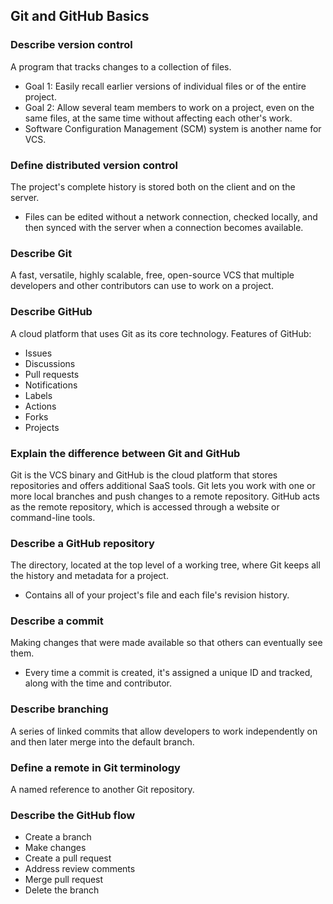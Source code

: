 ## Git and GitHub Basics

### Describe version control

A program that tracks changes to a collection of files.
- Goal 1: Easily recall earlier versions of individual files or of the entire project.
- Goal 2: Allow several team members to work on a project, even on the same files, at the same time without affecting each other's work.
- Software Configuration Management (SCM) system is another name for VCS.

### Define distributed version control

The project's complete history is stored both on the client and on the server.
- Files can be edited without a network connection, checked locally, and then synced with the server when a connection becomes available.

### Describe Git

A fast, versatile, highly scalable, free, open-source VCS that multiple developers and other contributors can use to work on a project.

### Describe GitHub

A cloud platform that uses Git as its core technology.
Features of GitHub:
- Issues
- Discussions
- Pull requests
- Notifications
- Labels
- Actions
- Forks
- Projects

### Explain the difference between Git and GitHub

Git is the VCS binary and GitHub is the cloud platform that stores repositories and offers additional SaaS tools.
Git lets you work with one or more local branches and push changes to a remote repository. GitHub acts as the remote repository, which is accessed through a website or command-line tools.

### Describe a GitHub repository

The directory, located at the top level of a working tree, where Git keeps all the history and metadata for a project.
- Contains all of your project's file and each file's revision history.

### Describe a commit

Making changes that were made available so that others can eventually see them.
- Every time a commit is created, it's assigned a unique ID and tracked, along with the time and contributor.

### Describe branching

A series of linked commits that allow developers to work independently on and then later merge into the default branch.

### Define a remote in Git terminology

A named reference to another Git repository. 

### Describe the GitHub flow

- Create a branch
- Make changes
- Create a pull request
- Address review comments
- Merge pull request
- Delete the branch